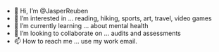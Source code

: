 - 👋 Hi, I’m @JasperReuben
- 👀 I’m interested in ... reading, hiking, sports, art, travel, video games
- 🌱 I’m currently learning ... about mental health
- 💞️ I’m looking to collaborate on ... audits and assessments
- 📫 How to reach me ... use my work email.

<!---
JasperReuben/JasperReuben is a ✨ special ✨ repository because its `README.md` (this file) appears on your GitHub profile.
You can click the Preview link to take a look at your changes.
--->
